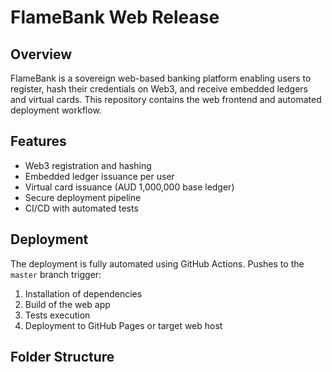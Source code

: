 # FlameBank Web Release

## Overview
FlameBank is a sovereign web-based banking platform enabling users to register, hash their credentials on Web3, and receive embedded ledgers and virtual cards. This repository contains the web frontend and automated deployment workflow.

## Features
- Web3 registration and hashing
- Embedded ledger issuance per user
- Virtual card issuance (AUD 1,000,000 base ledger)
- Secure deployment pipeline
- CI/CD with automated tests

## Deployment
The deployment is fully automated using GitHub Actions. Pushes to the `master` branch trigger:

1. Installation of dependencies
2. Build of the web app
3. Tests execution
4. Deployment to GitHub Pages or target web host

## Folder Structure